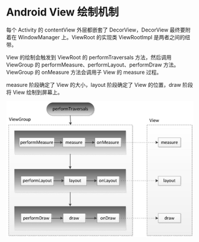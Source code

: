 # Android View 绘制机制

每个 Activity 的 contentView 外层都嵌套了 DecorView，DecorView 最终要附着在 WindowManager 上。ViewRoot 的实现类 ViewRootImpl 是两者之间的纽带。

View 的绘制会触发到 ViewRoot 的 performTraversals 方法，然后调用 ViewGroup 的 performMeasure、performLayout、performDraw 方法。ViewGroup 的 onMeasure 方法会调用子 View 的 measure 过程。

measure 阶段确定了 View 的大小，layout 阶段确定了 View 的位置，draw 阶段将 View 绘制到屏幕上。

![](./images/View绘制机制.png)

